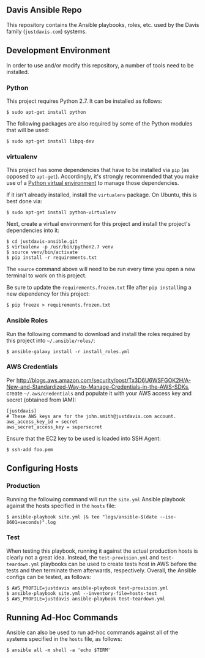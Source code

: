 Davis Ansible Repo
----------------------------------

This repository contains the Ansible playbooks, roles, etc. used by the Davis family (`justdavis.com`) systems.

## Development Environment

In order to use and/or modify this repository, a number of tools need to be installed.

### Python

This project requires Python 2.7. It can be installed as follows:

    $ sudo apt-get install python

The following packages are also required by some of the Python modules that will be used:

    $ sudo apt-get install libpq-dev

### virtualenv

This project has some dependencies that have to be installed via `pip` (as opposed to `apt-get`). Accordingly, it's strongly recommended that you make use of a [Python virtual environment](http://docs.python-guide.org/en/latest/dev/virtualenvs/) to manage those dependencies.

If it isn't already installed, install the `virtualenv` package. On Ubuntu, this is best done via:

    $ sudo apt-get install python-virtualenv

Next, create a virtual environment for this project and install the project's dependencies into it:

    $ cd justdavis-ansible.git
    $ virtualenv -p /usr/bin/python2.7 venv
    $ source venv/bin/activate
    $ pip install -r requirements.txt

The `source` command above will need to be run every time you open a new terminal to work on this project.

Be sure to update the `requirements.frozen.txt` file after `pip install`ing a new dependency for this project:

    $ pip freeze > requirements.frozen.txt

### Ansible Roles

Run the following command to download and install the roles required by this project into `~/.ansible/roles/`:

    $ ansible-galaxy install -r install_roles.yml

### AWS Credentials

Per <http://blogs.aws.amazon.com/security/post/Tx3D6U6WSFGOK2H/A-New-and-Standardized-Way-to-Manage-Credentials-in-the-AWS-SDKs>, create `~/.aws/credentials` and populate it with your AWS access key and secret (obtained from IAM):

    [justdavis]
    # These AWS keys are for the john.smith@justdavis.com account.
    aws_access_key_id = secret
    aws_secret_access_key = supersecret

Ensure that the EC2 key to be used is loaded into SSH Agent:

    $ ssh-add foo.pem

## Configuring Hosts

### Production

Running the following command will run the `site.yml` Ansible playbook against the hosts specified in the `hosts` file:

    $ ansible-playbook site.yml |& tee "logs/ansible-$(date --iso-8601=seconds)".log

### Test

When testing this playbook, running it against the actual production hosts is clearly not a great idea. Instead, the `test-provision.yml` and `test-teardown.yml` playbooks can be used to create tests host in AWS before the tests and then terminate them afterwards, respectively. Overall, the Ansible configs can be tested, as follows:

    $ AWS_PROFILE=justdavis ansible-playbook test-provision.yml
    $ ansible-playbook site.yml --inventory-file=hosts-test
    $ AWS_PROFILE=justdavis ansible-playbook test-teardown.yml

## Running Ad-Hoc Commands

Ansible can also be used to run ad-hoc commands against all of the systems specified in the `hosts` file, as follows:

    $ ansible all -m shell -a 'echo $TERM'

